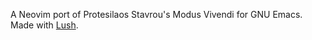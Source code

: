 A Neovim port of Protesilaos Stavrou's Modus Vivendi for GNU Emacs. Made with
[Lush](https://github.com/rktjmp/lush.nvim).
